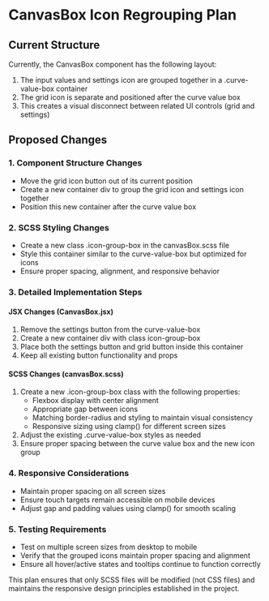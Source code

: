 # CanvasBox Icon Regrouping Plan


## Current Structure
Currently, the CanvasBox component has the following layout:
1. The input values and settings icon are grouped together in a .curve-value-box container
2. The grid icon is separate and positioned after the curve value box
3. This creates a visual disconnect between related UI controls (grid and settings)

## Proposed Changes

### 1. Component Structure Changes
- Move the grid icon button out of its current position
- Create a new container div to group the grid icon and settings icon together
- Position this new container after the curve value box

### 2. SCSS Styling Changes
- Create a new class .icon-group-box in the canvasBox.scss file
- Style this container similar to the curve-value-box but optimized for icons
- Ensure proper spacing, alignment, and responsive behavior

### 3. Detailed Implementation Steps

#### JSX Changes (CanvasBox.jsx)
1. Remove the settings button from the curve-value-box
2. Create a new container div with class icon-group-box
3. Place both the settings button and grid button inside this container
4. Keep all existing button functionality and props

#### SCSS Changes (canvasBox.scss)
1. Create a new .icon-group-box class with the following properties:
   - Flexbox display with center alignment
   - Appropriate gap between icons
   - Matching border-radius and styling to maintain visual consistency
   - Responsive sizing using clamp() for different screen sizes
2. Adjust the existing .curve-value-box styles as needed
3. Ensure proper spacing between the curve value box and the new icon group

### 4. Responsive Considerations
- Maintain proper spacing on all screen sizes
- Ensure touch targets remain accessible on mobile devices
- Adjust gap and padding values using clamp() for smooth scaling

### 5. Testing Requirements
- Test on multiple screen sizes from desktop to mobile
- Verify that the grouped icons maintain proper spacing and alignment
- Ensure all hover/active states and tooltips continue to function correctly

This plan ensures that only SCSS files will be modified (not CSS files) and maintains the responsive design principles established in the project.
